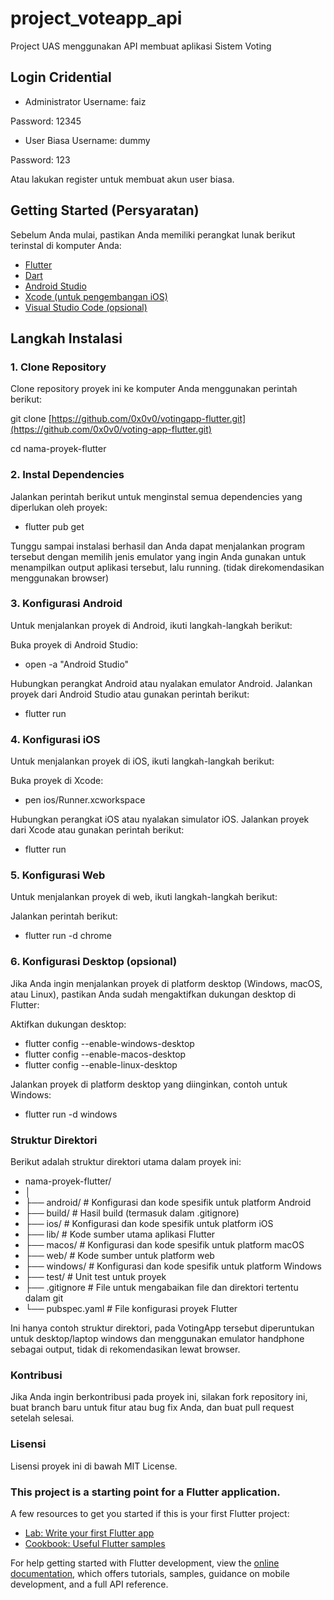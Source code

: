 # project_voteapp_api

Project UAS menggunakan API membuat aplikasi Sistem Voting

## Login Cridential
- Administrator
Username: faiz

Password: 12345

- User Biasa
Username: dummy

Password: 123

Atau lakukan register untuk membuat akun user biasa.

## Getting Started (Persyaratan)

Sebelum Anda mulai, pastikan Anda memiliki perangkat lunak berikut terinstal di komputer Anda:

- [Flutter](https://flutter.dev/docs/get-started/install)
- [Dart](https://dart.dev/get-dart)
- [Android Studio](https://developer.android.com/studio)
- [Xcode (untuk pengembangan iOS)](https://developer.apple.com/xcode/)
- [Visual Studio Code (opsional)](https://code.visualstudio.com/)

## Langkah Instalasi

### 1. Clone Repository

Clone repository proyek ini ke komputer Anda menggunakan perintah berikut:

git clone [https://github.com/0x0v0/votingapp-flutter.git](https://github.com/0x0v0/voting-app-flutter.git)

cd nama-proyek-flutter

### 2. Instal Dependencies
Jalankan perintah berikut untuk menginstal semua dependencies yang diperlukan oleh proyek:

- flutter pub get

Tunggu sampai instalasi berhasil dan Anda dapat menjalankan program tersebut dengan memilih jenis emulator yang ingin Anda gunakan untuk menampilkan output aplikasi tersebut, lalu running. (tidak direkomendasikan menggunakan browser)

### 3. Konfigurasi Android
Untuk menjalankan proyek di Android, ikuti langkah-langkah berikut:

Buka proyek di Android Studio:

- open -a "Android Studio"

Hubungkan perangkat Android atau nyalakan emulator Android.
Jalankan proyek dari Android Studio atau gunakan perintah berikut:

- flutter run

### 4. Konfigurasi iOS
Untuk menjalankan proyek di iOS, ikuti langkah-langkah berikut:

Buka proyek di Xcode:

- pen ios/Runner.xcworkspace

Hubungkan perangkat iOS atau nyalakan simulator iOS.
Jalankan proyek dari Xcode atau gunakan perintah berikut:

- flutter run

### 5. Konfigurasi Web
Untuk menjalankan proyek di web, ikuti langkah-langkah berikut:

Jalankan perintah berikut:

- flutter run -d chrome

### 6. Konfigurasi Desktop (opsional)
Jika Anda ingin menjalankan proyek di platform desktop (Windows, macOS, atau Linux), pastikan Anda sudah mengaktifkan dukungan desktop di Flutter:

Aktifkan dukungan desktop:

- flutter config --enable-windows-desktop
- flutter config --enable-macos-desktop
- flutter config --enable-linux-desktop

Jalankan proyek di platform desktop yang diinginkan, contoh untuk Windows:

- flutter run -d windows

### Struktur Direktori
Berikut adalah struktur direktori utama dalam proyek ini:

- nama-proyek-flutter/
- │
- ├── android/             # Konfigurasi dan kode spesifik untuk platform Android
- ├── build/               # Hasil build (termasuk dalam .gitignore)
- ├── ios/                 # Konfigurasi dan kode spesifik untuk platform iOS
- ├── lib/                 # Kode sumber utama aplikasi Flutter
- ├── macos/               # Konfigurasi dan kode spesifik untuk platform macOS
- ├── web/                 # Kode sumber untuk platform web
- ├── windows/             # Konfigurasi dan kode spesifik untuk platform Windows
- ├── test/                # Unit test untuk proyek
- ├── .gitignore           # File untuk mengabaikan file dan direktori tertentu dalam git
- └── pubspec.yaml         # File konfigurasi proyek Flutter

Ini hanya contoh struktur direktori, pada VotingApp tersebut diperuntukan untuk desktop/laptop windows dan menggunakan emulator handphone sebagai output, tidak di rekomendasikan lewat browser.

### Kontribusi
Jika Anda ingin berkontribusi pada proyek ini, silakan fork repository ini, buat branch baru untuk fitur atau bug fix Anda, dan buat pull request setelah selesai.

### Lisensi
Lisensi proyek ini di bawah MIT License.


### This project is a starting point for a Flutter application.

A few resources to get you started if this is your first Flutter project:

- [Lab: Write your first Flutter app](https://docs.flutter.dev/get-started/codelab)
- [Cookbook: Useful Flutter samples](https://docs.flutter.dev/cookbook)

For help getting started with Flutter development, view the
[online documentation](https://docs.flutter.dev/), which offers tutorials,
samples, guidance on mobile development, and a full API reference.
